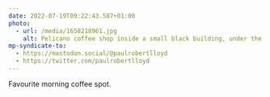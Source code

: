 ```yaml
---
date: 2022-07-19T09:22:43.587+01:00
photo:
  - url: /media/1658218961.jpg
    alt: Pelicano coffee shop inside a small black building, under the shade of some trees. A chocolate-coloured labrador sits in front of the serving hatch.
mp-syndicate-to:
  - https://mastodon.social/@paulrobertlloyd
  - https://twitter.com/paulrobertlloyd
---
```

Favourite morning coffee spot.
